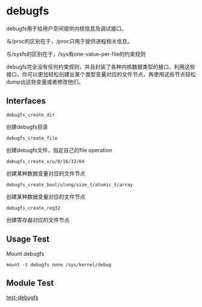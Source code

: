 # debugfs

debugfs用于给用户空间提供内核信息及调试接口。

与/proc的区别在于，/proc只用于提供进程相关信息。

与/sysfs的区别在于，/sys有one-value-per-file的约束规则

debugfs完全没有任何约束规则，并且封装了各种内核数据类型的接口，利用这些接口，你可以更加轻松创建出某个类型变量对应的文件节点，再使用这些节点轻松dump出这些变量或者修改他们。

## Interfaces

`debugfs_create_dir`

创建debugfs目录

`debugfs_create_file`

创建debugfs文件，指定自己的file operation

`debugfs_create_x/u/8/16/32/64`

创建某种数据变量对应的文件节点

`debugfs_create_bool/ulong/size_t/atomic_t/array`

创建某种数据变量对应的文件节点

`debugfs_create_reg32`

创建寄存器对应的文件节点

## Usage Test

Mount debugfs

```
mount -t debugfs none /sys/kernel/debug
```

## Module Test

[test-debugfs](https://github.com/kernel-cyrus/kernel-tour/tree/master/tests/test-debugfs)